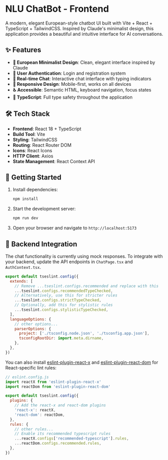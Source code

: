 # NLU ChatBot - Frontend

A modern, elegant European-style chatbot UI built with Vite + React + TypeScript + TailwindCSS. Inspired by Claude's minimalist design, this application provides a beautiful and intuitive interface for AI conversations.

## ✨ Features

- **🎨 European Minimalist Design**: Clean, elegant interface inspired by Claude
- **🔐 User Authentication**: Login and registration system
- **💬 Real-time Chat**: Interactive chat interface with typing indicators
- **📱 Responsive Design**: Mobile-first, works on all devices
- **♿ Accessible**: Semantic HTML, keyboard navigation, focus states
- **🎯 TypeScript**: Full type safety throughout the application

## 🛠 Tech Stack

- **Frontend**: React 18 + TypeScript
- **Build Tool**: Vite
- **Styling**: TailwindCSS
- **Routing**: React Router DOM
- **Icons**: React Icons
- **HTTP Client**: Axios
- **State Management**: React Context API

## 🚀 Getting Started

1. Install dependencies:
   ```bash
   npm install
   ```

2. Start the development server:
   ```bash
   npm run dev
   ```

3. Open your browser and navigate to `http://localhost:5173`

## 🔌 Backend Integration

The chat functionality is currently using mock responses. To integrate with your backend, update the API endpoints in `ChatPage.tsx` and `AuthContext.tsx`.

```js
export default tseslint.config({
  extends: [
    // Remove ...tseslint.configs.recommended and replace with this
    ...tseslint.configs.recommendedTypeChecked,
    // Alternatively, use this for stricter rules
    ...tseslint.configs.strictTypeChecked,
    // Optionally, add this for stylistic rules
    ...tseslint.configs.stylisticTypeChecked,
  ],
  languageOptions: {
    // other options...
    parserOptions: {
      project: ['./tsconfig.node.json', './tsconfig.app.json'],
      tsconfigRootDir: import.meta.dirname,
    },
  },
})
```

You can also install [eslint-plugin-react-x](https://github.com/Rel1cx/eslint-react/tree/main/packages/plugins/eslint-plugin-react-x) and [eslint-plugin-react-dom](https://github.com/Rel1cx/eslint-react/tree/main/packages/plugins/eslint-plugin-react-dom) for React-specific lint rules:

```js
// eslint.config.js
import reactX from 'eslint-plugin-react-x'
import reactDom from 'eslint-plugin-react-dom'

export default tseslint.config({
  plugins: {
    // Add the react-x and react-dom plugins
    'react-x': reactX,
    'react-dom': reactDom,
  },
  rules: {
    // other rules...
    // Enable its recommended typescript rules
    ...reactX.configs['recommended-typescript'].rules,
    ...reactDom.configs.recommended.rules,
  },
})
```
